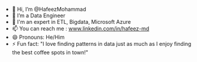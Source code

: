 - 👋 Hi, I’m @HafeezMohammad
- 👀 I’m a Data Engineer
- 🌱 I'm an expert in ETL, Bigdata, Microsoft Azure
- 📫 You can reach me : www.linkedin.com/in/hafeez-md
- 😄 Pronouns: He/Him
- ⚡ Fun fact: "I love finding patterns in data just as much as I enjoy finding the best coffee spots in town!"

<!---
Hafeez1255/Hafeez1255 is a ✨ special ✨ repository because its `README.md` (this file) appears on your GitHub profile.
You can click the Preview link to take a look at your changes.
--->
